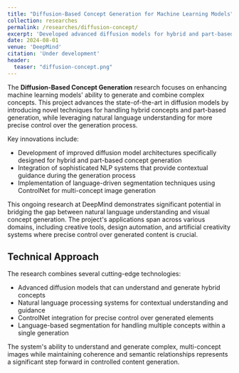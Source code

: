 ```yaml
---
title: "Diffusion-Based Concept Generation for Machine Learning Models"
collection: researches
permalink: /researches/diffusion-concept/
excerpt: 'Developed advanced diffusion models for hybrid and part-based concept generation with integrated NLP guidance and ControlNet-based segmentation.'
date: 2024-08-01
venue: 'DeepMind'
citation: 'Under development'
header:
  teaser: "diffusion-concept.png"
---
```


The **Diffusion-Based Concept Generation** research focuses on enhancing machine learning models' ability to generate and combine complex concepts. This project advances the state-of-the-art in diffusion models by introducing novel techniques for handling hybrid concepts and part-based generation, while leveraging natural language understanding for more precise control over the generation process.

Key innovations include:
* Development of improved diffusion model architectures specifically designed for hybrid and part-based concept generation
* Integration of sophisticated NLP systems that provide contextual guidance during the generation process
* Implementation of language-driven segmentation techniques using ControlNet for multi-concept image generation

This ongoing research at DeepMind demonstrates significant potential in bridging the gap between natural language understanding and visual concept generation. The project's applications span across various domains, including creative tools, design automation, and artificial creativity systems where precise control over generated content is crucial.

## Technical Approach

The research combines several cutting-edge technologies:
* Advanced diffusion models that can understand and generate hybrid concepts
* Natural language processing systems for contextual understanding and guidance
* ControlNet integration for precise control over generated elements
* Language-based segmentation for handling multiple concepts within a single generation

The system's ability to understand and generate complex, multi-concept images while maintaining coherence and semantic relationships represents a significant step forward in controlled content generation. 